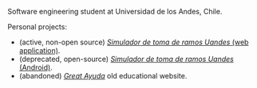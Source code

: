 Software engineering student at Universidad de los Andes, Chile.

Personal projects:

- (active, non-open source) [*Simulador de toma de ramos Uandes* (web application)](https://tomaramos.app).
- (deprecated, open-source) [*Simulador de toma de ramos Uandes* (Android)](https://bit.ly/TomadorRamosUandes).
- (abandoned) [*Great Ayuda*](http://www.g-ayuda.net) old educational website.
